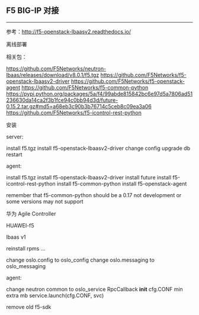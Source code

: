 ## F5 BIG-IP 对接

---

参考：http://f5-openstack-lbaasv2.readthedocs.io/

离线部署

相关包：

https://github.com/F5Networks/neutron-lbaas/releases/download/v8.0.1/f5.tgz
https://github.com/F5Networks/f5-openstack-lbaasv2-driver
https://github.com/F5Networks/f5-openstack-agent
https://github.com/F5Networks/f5-common-python
https://pypi.python.org/packages/5a/f4/99abde815842bc6e97d5a7806ad51236630da14ca2f3b1fce94c0bb94d3d/future-0.15.2.tar.gz#md5=a68eb3c90b3b76714c5ceb8c09ea3a06
https://github.com/F5Networks/f5-icontrol-rest-python

安装

server:

install f5.tgz
install f5-openstack-lbaasv2-driver
change config
upgrade db
restart

agent:

install f5.tgz
install f5-openstack-lbaasv2-driver
install future
install f5-icontrol-rest-python
install f5-common-python
install f5-openstack-agent

remember that f5-common-python should be a 0.17 not development or some versions may not support

华为 Agile Controller

HUAWEI-f5

lbaas v1

reinstall rpms ...

change oslo.config to oslo_config
change oslo.messaging to oslo_messaging

agent:

change neutron common  to oslo_service
RpcCallback  __init__ cfg.CONF
min extra mb
service.launch(cfg.CONF, svc)

remove old f5-sdk